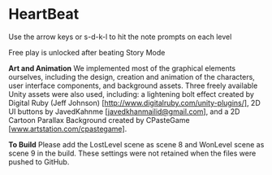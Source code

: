 # HeartBeat
Use the arrow keys or s-d-k-l  to hit the note prompts on each level

Free play is unlocked after beating Story Mode

**Art and Animation**
We implemented most of the graphical elements ourselves, including the design, creation and animation of the characters, user interface components, and background assets. Three freely available Unity assets were also used, including: a lightening bolt effect created by Digital Ruby (Jeff Johnson) [http://www.digitalruby.com/unity-plugins/], 2D UI buttons by JavedKahnme [javedkhanmailid@gmail.com], and a 2D Cartoon Parallax Background created by CPasteGame [www.artstation.com/cpastegame].

**To Build**
Please add the LostLevel scene as scene 8 and WonLevel scene as scene 9 in the build. These settings were not retained when the files were pushed to GitHub.
